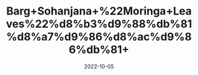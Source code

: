 ---
title: 'Barg+Sohanjana+%22Moringa+Leaves%22%d8%b3%d9%88%db%81%d8%a7%d9%86%d8%ac%d9%86%db%81+'
date: '2022-10-05' 
metatag: '' 
inventory: '0' 
draft: false 
# meta description 
shortDescripton: '%ef%bf%bdIt+helps+your+body+heal+and+build+muscle.+It%27s+also+packed+with+antioxidants%2c+substances+that+can+protect+cells+from+damage+and+may+boost+your+immune+system.'
description: 'Herb'
longdescription: ''
featured: True
# product Price
price: '200.0'
# Product Short Description
shortDescription: '%ef%bf%bdIt+helps+your+body+heal+and+build+muscle.+It%27s+also+packed+with+antioxidants%2c+substances+that+can+protect+cells+from+damage+and+may+boost+your+immune+system.'
productID: '8A1477B4-1A23-ED11-9968-005056B3A416'
type: 'products'
category: 'Herb' 
thumnailproduct: 'https://eraconnect.blob.core.windows.net/product-images/aminsaddiquidawakhana/8A1477B4-1A23-ED11-9968-005056B3A416.webp' 
images:
  - image: 'https://eraconnect.blob.core.windows.net/product-images/aminsaddiquidawakhana/8A1477B4-1A23-ED11-9968-005056B3A416.webp'  
Variants:
---